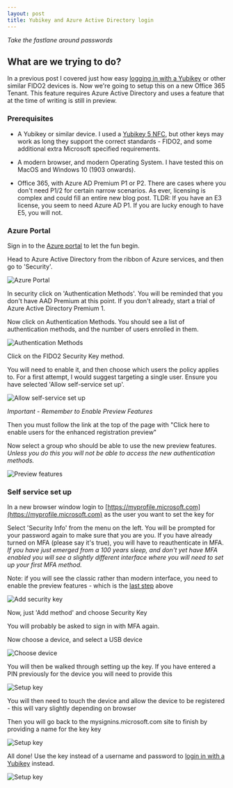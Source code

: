 ```yaml
---
layout: post
title: Yubikey and Azure Active Directory login
---
```


_Take the fastlane around passwords_
## What are we trying to do? ##

In a previous post I covered just how easy [logging in with a Yubikey](https://dylanhayes.github.io/2FA-Going-beyond-the-phone/) or other similar FIDO2 devices is. 
Now we're going to setup this on a new Office 365 Tenant. This feature requires Azure Active Directory and uses a feature that at the time of writing is still in preview.

### Prerequisites ###

* A Yubikey or similar device. I used a [Yubikey 5 NFC](https://www.yubico.com/works-with-yubikey/catalog/azure-active-directory/), but other keys may work as long they support the correct standards - FIDO2, and some additional extra Microsoft specified requirements. 

* A modern browser, and modern Operating System. I have tested this on MacOS and Windows 10 (1903 onwards).

* Office 365, with Azure AD Premium P1 or P2. There are cases where you don't need P1/2 for certain narrow scenarios. As ever, licensing is complex and could fill an entire new blog post. TLDR: If you have an E3 license, you seem to need Azure AD P1. If you are lucky enough to have E5, you will not.

### Azure Portal ###

Sign in to the [Azure portal](https://portal.azure.com/) to let the fun begin.

Head to Azure Active Directory from the ribbon of Azure services, and then go to 'Security'.

![Azure Portal](../../images/2020-04-07/mfa_az_portal.PNG)

In security click on 'Authentication Methods'. You will be reminded that you don't have AAD Premium at this point. If you don't already, start a trial of Azure Active Directory Premium 1.

Now click on Authentication Methods. You should see a list of authentication methods, and the number of users enrolled in them. 

![Authentication Methods](../../images/2020-04-07/authmethods.PNG)

Click on the FIDO2 Security Key method.

You will need to enable it, and then choose which users the policy applies to. For a first attempt, I would suggest targeting a single user. Ensure you have selected 'Allow self-service set up'.

![Allow self-service set up](../../images/2020-04-07/selectmfauser.PNG)

*<a name="selfservice">Important - Remember to Enable Preview Features</a>*

Then you must follow the link at the top of the page with "Click here to enable users for the enhanced registration preview"

Now select a group who should be able to use the new preview features. *Unless you do this you will not be able to access the new authentication methods.*

![Preview features](../../images/2020-04-07/previewfeatures.PNG)


### Self service set up ###

In a new browser window login to [https://myprofile.microsoft.com](https://myprofile.microsoft.com) as the user you want to set the key for

Select 'Security Info' from the menu on the left. You will be prompted for your password again to make sure that you are you. If you have already turned on MFA (please say it's true), you will have to reauthenticate in MFA. *If you have just emerged from a 100 years sleep, and don't yet have MFA enabled you will see a slightly different interface where you will need to set up your first MFA method.*

Note: if you will see the classic rather than modern interface, you need to enable the preview features - which is the [last step](#selfservice) above

![Add security key](../../images/2020-04-07/addseckey.PNG)

Now, just 'Add method' and choose Security Key

You will probably be asked to sign in with MFA again.

Now choose a device, and select a USB device

![Choose device](../../images/2020-04-07/choosedevice.PNG)

You will then be walked through setting up the key. If you have entered a PIN previously for the device you will need to provide this

![Setup key](../../images/2020-04-07/pinentry.PNG)

You will then need to touch the device and allow the device to be registered - this will vary slightly depending on browser

Then you will go back to the mysignins.microsoft.com site to finish by providing a name for the key key

![Setup key](../../images/2020-04-07/seekey.PNG)

All done! Use the key instead of a username and password to [login in with a Yubikey](https://dylanhayes.github.io/2FA-Going-beyond-the-phone/) instead. 

![Setup key](../../images/2020-04-07/keyready.PNG)
